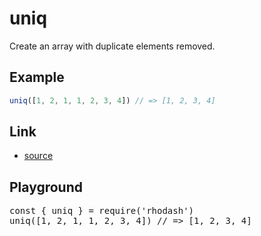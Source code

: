 <script setup>import RunKit from './components/RunKit.vue'</script>

# uniq

Create an array with duplicate elements removed.

## Example

```ts
uniq([1, 2, 1, 1, 2, 3, 4]) // => [1, 2, 3, 4]
```

## Link

- [source](https://github.com/KoichiKiyokawa/rhodash/blob/main/src/uniq.ts)

## Playground

<RunKit>
<pre>
const { uniq } = require('rhodash')
uniq([1, 2, 1, 1, 2, 3, 4]) // => [1, 2, 3, 4]
</pre>
</RunKit>
